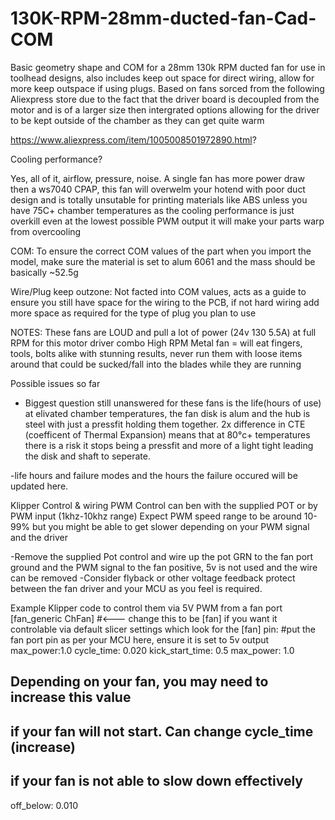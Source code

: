 # 130K-RPM-28mm-ducted-fan-Cad-COM
Basic geometry shape and COM for a 28mm 130k RPM ducted fan for use in toolhead designs, also includes keep out space for direct wiring, allow for more keep outspace if using plugs.
Based on fans sorced from the following Aliexpress store due to the fact that the driver board is decoupled from the motor and is of a larger size then intergrated options allowing for the driver to be kept outside of the chamber as they can get quite warm

https://www.aliexpress.com/item/1005008501972890.html?

Cooling performance?

Yes, all of it, airflow, pressure, noise. A single fan has more power draw then a ws7040 CPAP, this fan will overwelm your hotend with poor duct design and is totally unsutable for printing materials like ABS unless you have 75C+ chamber temperatures as the cooling performance is just overkill even at the lowest possible PWM output it will make your parts warp from overcooling

COM:
To ensure the correct COM values of the part when you import the model, make sure the material is set to alum 6061 and the mass should be basically ~52.5g

Wire/Plug keep outzone:
Not facted into COM values, acts as a guide to ensure you still have space for the wiring to the PCB, if not hard wiring add more space as required for the type of plug you plan to use

NOTES:
These fans are LOUD and pull a lot of power (24v 130 5.5A) at full RPM for this motor driver combo
High RPM Metal fan = will eat fingers, tools, bolts alike with stunning results, never run them with loose items around that could be sucked/fall into the blades while they are running

Possible issues so far
- Biggest question still unanswered for these fans is the life(hours of use) at elivated chamber temperatures, the fan disk is alum and the hub is steel with just a pressfit holding them together. 2x difference in CTE (coefficent of Thermal Expansion) means that at 80°c+ temperatures there is a risk it stops being a pressfit and more of a light tight leading the disk and shaft to seperate.

-life hours and failure modes and the hours the failure occured will be updated here.

Klipper Control & wiring PWM
Control can ben with the supplied POT or by PWM input (1khz-10khz range)
Expect PWM speed range to be around 10-99% but you might be able to get slower depending on your PWM signal and the driver

-Remove the supplied Pot control and wire up the pot GRN to the fan port ground and the PWM signal to the fan positive, 5v is not used and the wire can be removed
-Consider flyback or other voltage feedback protect between the fan driver and your MCU as you feel is required.

Example Klipper code to control them via 5V PWM from a fan port
[fan_generic ChFan]   #<--- change this to be [fan] if you want it controlable via default slicer settings which look for the [fan]
pin: #put the fan port pin as per your MCU here, ensure it is set to 5v output
max_power:1.0
cycle_time: 0.020
kick_start_time: 0.5
max_power: 1.0
##  Depending on your fan, you may need to increase this value
##  if your fan will not start. Can change cycle_time (increase)
##  if your fan is not able to slow down effectively
off_below: 0.010
